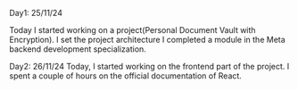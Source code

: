 Day1: 25/11/24

Today I started working on a project(Personal Document Vault with Encryption). I set the project architecture
I completed a module in the Meta backend development specialization.

Day2: 26/11/24
Today, I started working on the frontend part of the project. 
I spent a couple of hours on the official documentation of React.
